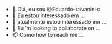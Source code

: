 - 👋 Olá, eu sou @Eduardo-stivanin-c
- 👀 Eu estou interessado em ...
- 🌱 atualmente estou interessado em ...
- 💞️ Eu ’m looking to collaborate on ...
- 📫 Como how to reach me ...

<!---
Eduardo-stivanin-c/Eduardo-stivanin-c is a ✨ special ✨ repository because its `README.md` (this file) appears on your GitHub profile.
You can click the Preview link to take a look at your changes.
--->
